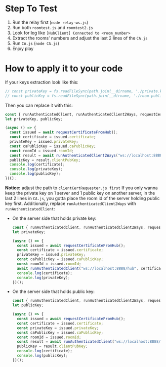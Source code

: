 # Step To Test
1. Run the relay first (`node relay-ws.js`)
2. Run both `roomtest.js` and `roomtest2.js`
3. Look for log like `[HubClient] Connected to <room_number>`
4. Extract the rooms' numbers and adjust the last 2 lines of the `CA.js`
5. Run `CA.js` (`node CA.js`)
7. Enjoy play

# How to apply it to your code

If your keys extraction look like this:  

```js
// const privateKey = fs.readFileSync(path.join(__dirname, './private.key'), 'utf-8');
// const publicKey = fs.readFileSync(path.join(__dirname, './room-public.pem'), 'utf-8');
```

Then you can replace it with this:

```js
const { runAuthenticatedClient, runAuthenticatedClient2Ways, requestCertificateFromHub } = require('/path/to/clientCertRequester'); // Adjust this path first
let privateKey, publicKey;

(async () => {
  const issued = await requestCertificateFromHub();
  const certificate = issued.certificate;
  privateKey = issued.privateKey;
  const caPublicKey = issued.caPublicKey;
  const roomId = issued.roomId;
  const result = await runAuthenticatedClient2Ways("ws://localhost:8888/hub", certificate, privateKey, caPublicKey, roomId);
  publicKey = result.clientPubKey;
  console.log(certificate);
  console.log(privateKey);
  console.log(publicKey);
})();
```

**Notice:** adjust the path to `clientCertRequester.js first`
If you only wanna keep the private key on 1 server and 1 public key on another server, in the last 2 lines in `CA.js`, you gotta place the room id of the server holding public key first. Additionally, replace `runAuthenticatedClient2Ways` with `runAuthenticatedClient`:
- On the server side that holds private key:
  ```js
  const { runAuthenticatedClient, runAuthenticatedClient2Ways, requestCertificateFromHub } = require('/path/to/clientCertRequester'); // Adjust this path first
  let privateKey;
  
  (async () => {
    const issued = await requestCertificateFromHub();
    const certificate = issued.certificate;
    privateKey = issued.privateKey;
    const caPublicKey = issued.caPublicKey;
    const roomId = issued.roomId;
    await runAuthenticatedClient("ws://localhost:8888/hub", certificate, privateKey, caPublicKey, roomId);
    console.log(certificate);
    console.log(privateKey);
  })();
  ```
- On the server side that holds public key:
  ```js
  const { runAuthenticatedClient, runAuthenticatedClient2Ways, requestCertificateFromHub } = require('/path/to/clientCertRequester'); // Adjust this path first
  let publicKey;
  
  (async () => {
    const issued = await requestCertificateFromHub();
    const certificate = issued.certificate;
    const privateKey = issued.privateKey;
    const caPublicKey = issued.caPublicKey;
    const roomId = issued.roomId;
    const result = await runAuthenticatedClient("ws://localhost:8888/hub", certificate, privateKey, caPublicKey, roomId);
    publicKey = result.clientPubKey;
    console.log(certificate);
    console.log(publicKey);
  })();
  ```
